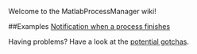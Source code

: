 Welcome to the MatlabProcessManager wiki!

##Examples
[Notification when a process finishes](https://github.com/brian-lau/MatlabProcessManager/wiki/Notification-when-a-process-finishes)

Having problems? Have a look at the [potential gotchas](https://github.com/brian-lau/MatlabProcessManager/wiki/Potential-gotchas).